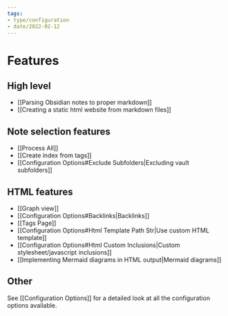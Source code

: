 ```yaml
---
tags:
- type/configuration
- date/2022-02-12
---
```


# Features
## High level
- [[Parsing Obsidian notes to proper markdown]]
- [[Creating a static html website from markdown files]]

## Note selection features
- [[Process All]]
- [[Create index from tags]]
- [[Configuration Options#Exclude Subfolders|Excluding vault subfolders]]

## HTML features
- [[Graph view]]
- [[Configuration Options#Backlinks|Backlinks]]
- [[Tags Page]]
- [[Configuration Options#Html Template Path Str|Use custom HTML template]]
- [[Configuration Options#Html Custom Inclusions|Custom stylesheet/javascript inclusions]]
- [[Implementing Mermaid diagrams in HTML output|Mermaid diagrams]]

## Other
See [[Configuration Options]] for a detailed look at all the configuration options available.